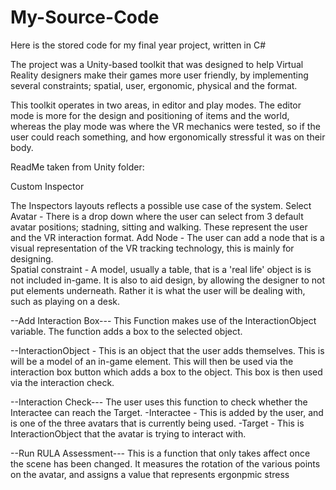 # My-Source-Code
Here is the stored code for my final year project, written in C#

The project was a Unity-based toolkit that was designed to help Virtual Reality designers make their games more user friendly, by implementing several constraints; spatial, user, ergonomic, physical and the format. 

This toolkit operates in two areas, in editor and play modes. The editor mode is more for the design and positioning of items and the world, whereas the play mode was where the VR mechanics were tested, so if the user could reach something, and how ergonomically stressful it was on their body.  

ReadMe taken from Unity folder:

Custom Inspector

The Inspectors layouts reflects a possible use case of the system. 
Select Avatar - There is a drop down where the user can select from 3 default avatar positions; stadning, sitting and walking. These represent the user and the VR interaction format. 
Add Node - The user can add a node that is a visual representation of the VR tracking technology, this is mainly for designing.  
Spatial constraint - A model, usually a table, that is a 'real life' object is is not included in-game.
					It is also to aid design, by allowing the designer to not put elements underneath.
					Rather it is what the user will be dealing with, such as playing on a desk. 

--Add Interaction Box---
This Function makes use of the InteractionObject variable. The function adds a box to the selected object. 

--InteractionObject - This is an object that the user adds themselves. This is will be a model of an in-game element. This will then be used via the interaction box button
					which adds a box to the object. This box is then used via the interaction check. 

--Interaction Check---
The user uses this function to check whether the Interactee can reach the Target. 
	-Interactee - This is added by the user, and is one of the three avatars that is currently being used. 
	-Target -  This is InteractionObject that the avatar is trying to interact with.  	 	 

--Run RULA Assessment---
This is a function that only takes affect once the scene has been changed. 
It measures the rotation of the various points on the avatar, and assigns a value that represents ergonpmic stress
